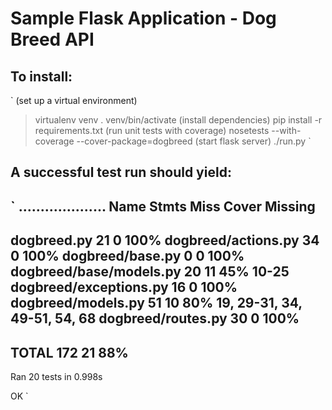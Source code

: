Sample Flask Application - Dog Breed API
========================================

To install:
-----------
`
(set up a virtual environment)
> virtualenv venv
> . venv/bin/activate
(install dependencies)
> pip install -r requirements.txt
(run unit tests with coverage)
> nosetests --with-coverage --cover-package=dogbreed
(start flask server)
> ./run.py
`




A successful test run should yield:
-----------------------------------
`
....................
Name                      Stmts   Miss  Cover   Missing
-------------------------------------------------------
dogbreed.py                  21      0   100%
dogbreed/actions.py          34      0   100%
dogbreed/base.py              0      0   100%
dogbreed/base/models.py      20     11    45%   10-25
dogbreed/exceptions.py       16      0   100%
dogbreed/models.py           51     10    80%   19, 29-31, 34, 49-51, 54, 68
dogbreed/routes.py           30      0   100%
-------------------------------------------------------
TOTAL                       172     21    88%
----------------------------------------------------------------------
Ran 20 tests in 0.998s

OK
`
